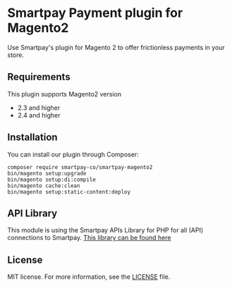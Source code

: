 # Smartpay Payment plugin for Magento2
Use Smartpay's plugin for Magento 2 to offer frictionless payments in your store.

## Requirements
This plugin supports Magento2 version
* 2.3 and higher
* 2.4 and higher

## Installation
You can install our plugin through Composer:
```
composer require smartpay-co/smartpay-magento2
bin/magento setup:upgrade
bin/magento setup:di:compile
bin/magento cache:clean
bin/magento setup:static-content:deploy
```

## API Library
This module is using the Smartpay APIs Library for PHP for all (API) connections to Smartpay.
<a href="https://github.com/smartpay-co/sdk-php" target="_blank">This library can be found here</a>

## License
MIT license. For more information, see the [LICENSE](LICENSE.md) file.
